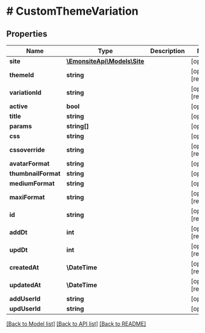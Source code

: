 # # CustomThemeVariation

## Properties

Name | Type | Description | Notes
------------ | ------------- | ------------- | -------------
**site** | [**\EmonsiteApi\Models\Site**](Site.md) |  | [optional]
**themeId** | **string** |  | [optional] [readonly]
**variationId** | **string** |  | [optional] [readonly]
**active** | **bool** |  | [optional]
**title** | **string** |  | [optional]
**params** | **string[]** |  | [optional]
**css** | **string** |  | [optional]
**cssoverride** | **string** |  | [optional] [readonly]
**avatarFormat** | **string** |  | [optional]
**thumbnailFormat** | **string** |  | [optional]
**mediumFormat** | **string** |  | [optional]
**maxiFormat** | **string** |  | [optional] [readonly]
**id** | **string** |  | [optional] [readonly]
**addDt** | **int** |  | [optional] [readonly]
**updDt** | **int** |  | [optional] [readonly]
**createdAt** | **\DateTime** |  | [optional] [readonly]
**updatedAt** | **\DateTime** |  | [optional] [readonly]
**addUserId** | **string** |  | [optional]
**updUserId** | **string** |  | [optional]

[[Back to Model list]](../../README.md#models) [[Back to API list]](../../README.md#endpoints) [[Back to README]](../../README.md)
